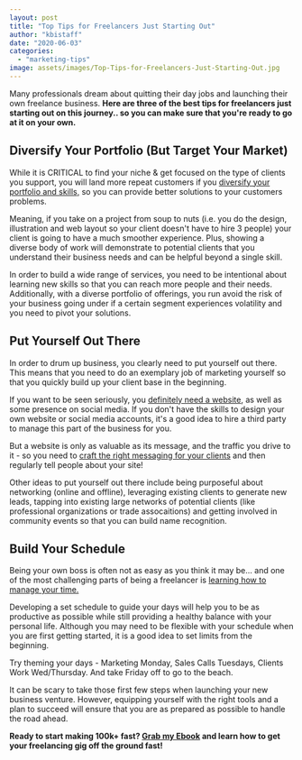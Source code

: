 ```yaml
---
layout: post
title: "Top Tips for Freelancers Just Starting Out"
author: "kbistaff"
date: "2020-06-03"
categories: 
  - "marketing-tips"
image: assets/images/Top-Tips-for-Freelancers-Just-Starting-Out.jpg
---
```


Many professionals dream about quitting their day jobs and launching their own freelance business. **Here are three of the best tips for freelancers just starting out on this journey.. so you can make sure that you're ready to go at it on your own.**

## Diversify Your Portfolio (But Target Your Market)

While it is CRITICAL to find your niche & get focused on the type of clients you support, you will land more repeat customers if you [diversify your portfolio and skills,](https://www.hiscox.co.uk/business-blog/diversification-can-profitable-departure-every-freelancer/) so you can provide better solutions to your customers problems.

Meaning, if you take on a project from soup to nuts (i.e. you do the design, illustration and web layout so your client doesn't have to hire 3 people) your client is going to have a much smoother experience. Plus, showing a diverse body of work will demonstrate to potential clients that you understand their business needs and can be helpful beyond a single skill.

In order to build a wide range of services, you need to be intentional about learning new skills so that you can reach more people and their needs. Additionally, with a diverse portfolio of offerings, you run avoid the risk of your business going under if a certain segment experiences volatility and you need to pivot your solutions.

## Put Yourself Out There

In order to drum up business, you clearly need to put yourself out there. This means that you need to do an exemplary job of marketing yourself so that you quickly build up your client base in the beginning.

If you want to be seen seriously, you [definitely need a website,](https://www.podium.com/article/do-i-need-a-website/) as well as some presence on social media. If you don't have the skills to design your own website or social media accounts, it's a good idea to hire a third party to manage this part of the business for you.

But a website is only as valuable as its message, and the traffic you drive to it - so you need to [craft the right messaging for your clients](https://www.100kconsultants.com/) and then regularly tell people about your site!

Other ideas to put yourself out there include being purposeful about networking (online and offline), leveraging existing clients to generate new leads, tapping into existing large networks of potential clients (like professional organizations or trade assocaitions) and getting involved in community events so that you can build name recognition.

## Build Your Schedule

Being your own boss is often not as easy as you think it may be... and one of the most challenging parts of being a freelancer is [learning how to manage your time.](https://blog.invoicely.com/freelance-schedule/)

Developing a set schedule to guide your days will help you to be as productive as possible while still providing a healthy balance with your personal life. Although you may need to be flexible with your schedule when you are first getting started, it is a good idea to set limits from the beginning.

Try theming your days - Marketing Monday, Sales Calls Tuesdays, Clients Work Wed/Thursday. And take Friday off to go to the beach.

It can be scary to take those first few steps when launching your new business venture. However, equipping yourself with the right tools and a plan to succeed will ensure that you are as prepared as possible to handle the road ahead.

**Ready to start making 100k+ fast? [Grab my Ebook](https://go.katebagoy.com/ebook) and learn how to get your freelancing gig off the ground fast!**

